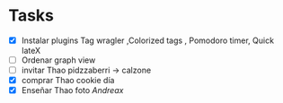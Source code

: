 # Tasks


- [x] Instalar plugins Tag wragler ,Colorized tags , Pomodoro timer, Quick lateX
- [ ] Ordenar graph view
- [ ] invitar Thao pidzzaberri -> calzone 
- [x] comprar Thao cookie día 
- [x] Enseñar Thao foto *Andreax* 